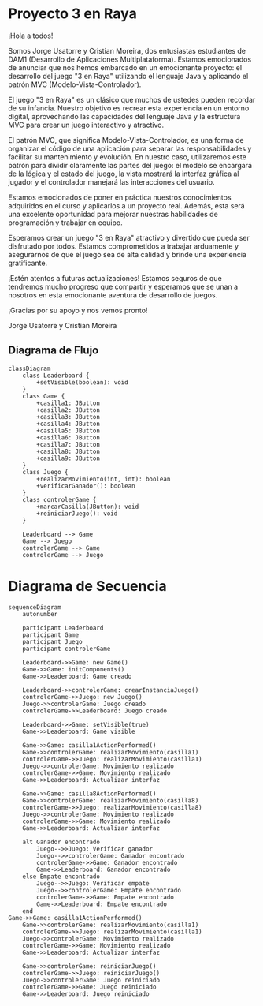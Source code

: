 # Proyecto  3 en Raya


¡Hola a todos!

Somos Jorge Usatorre y Cristian Moreira, dos entusiastas estudiantes de DAM1 (Desarrollo de Aplicaciones Multiplataforma). Estamos emocionados de anunciar que nos hemos embarcado en un emocionante proyecto: el desarrollo del juego "3 en Raya" utilizando el lenguaje Java y aplicando el patrón MVC (Modelo-Vista-Controlador).

El juego "3 en Raya" es un clásico que muchos de ustedes pueden recordar de su infancia. Nuestro objetivo es recrear esta experiencia en un entorno digital, aprovechando las capacidades del lenguaje Java y la estructura MVC para crear un juego interactivo y atractivo.

El patrón MVC, que significa Modelo-Vista-Controlador, es una forma de organizar el código de una aplicación para separar las responsabilidades y facilitar su mantenimiento y evolución. En nuestro caso, utilizaremos este patrón para dividir claramente las partes del juego: el modelo se encargará de la lógica y el estado del juego, la vista mostrará la interfaz gráfica al jugador y el controlador manejará las interacciones del usuario.

Estamos emocionados de poner en práctica nuestros conocimientos adquiridos en el curso y aplicarlos a un proyecto real. Además, esta será una excelente oportunidad para mejorar nuestras habilidades de programación y trabajar en equipo.

Esperamos crear un juego "3 en Raya" atractivo y divertido que pueda ser disfrutado por todos. Estamos comprometidos a trabajar arduamente y asegurarnos de que el juego sea de alta calidad y brinde una experiencia gratificante.

¡Estén atentos a futuras actualizaciones! Estamos seguros de que tendremos mucho progreso que compartir y esperamos que se unan a nosotros en esta emocionante aventura de desarrollo de juegos.

¡Gracias por su apoyo y nos vemos pronto!

Jorge Usatorre y Cristian Moreira

## Diagrama de Flujo

```mermaid
classDiagram
    class Leaderboard {
        +setVisible(boolean): void
    }
    class Game {
        +casilla1: JButton
        +casilla2: JButton
        +casilla3: JButton
        +casilla4: JButton
        +casilla5: JButton
        +casilla6: JButton
        +casilla7: JButton
        +casilla8: JButton
        +casilla9: JButton
    }
    class Juego {
        +realizarMovimiento(int, int): boolean
        +verificarGanador(): boolean
    }
    class controlerGame {
        +marcarCasilla(JButton): void
        +reiniciarJuego(): void
    }

    Leaderboard --> Game
    Game --> Juego
    controlerGame --> Game
    controlerGame --> Juego
```

# Diagrama de Secuencia


```mermaid
sequenceDiagram
    autonumber

    participant Leaderboard
    participant Game
    participant Juego
    participant controlerGame

    Leaderboard->>Game: new Game()
    Game->>Game: initComponents()
    Game->>Leaderboard: Game creado

    Leaderboard->>controlerGame: crearInstanciaJuego()
    controlerGame->>Juego: new Juego()
    Juego->>controlerGame: Juego creado
    controlerGame->>Leaderboard: Juego creado

    Leaderboard->>Game: setVisible(true)
    Game->>Leaderboard: Game visible

    Game->>Game: casilla1ActionPerformed()
    Game->>controlerGame: realizarMovimiento(casilla1)
    controlerGame->>Juego: realizarMovimiento(casilla1)
    Juego->>controlerGame: Movimiento realizado
    controlerGame->>Game: Movimiento realizado
    Game->>Leaderboard: Actualizar interfaz

    Game->>Game: casilla8ActionPerformed()
    Game->>controlerGame: realizarMovimiento(casilla8)
    controlerGame->>Juego: realizarMovimiento(casilla8)
    Juego->>controlerGame: Movimiento realizado
    controlerGame->>Game: Movimiento realizado
    Game->>Leaderboard: Actualizar interfaz

    alt Ganador encontrado
        Juego-->>Juego: Verificar ganador
        Juego-->>controlerGame: Ganador encontrado
        controlerGame->>Game: Ganador encontrado
        Game->>Leaderboard: Ganador encontrado
    else Empate encontrado
        Juego-->>Juego: Verificar empate
        Juego-->>controlerGame: Empate encontrado
        controlerGame->>Game: Empate encontrado
        Game->>Leaderboard: Empate encontrado
    end
Game->>Game: casilla1ActionPerformed()
    Game->>controlerGame: realizarMovimiento(casilla1)
    controlerGame->>Juego: realizarMovimiento(casilla1)
    Juego->>controlerGame: Movimiento realizado
    controlerGame->>Game: Movimiento realizado
    Game->>Leaderboard: Actualizar interfaz

    Game->>controlerGame: reiniciarJuego()
    controlerGame->>Juego: reiniciarJuego()
    Juego->>controlerGame: Juego reiniciado
    controlerGame->>Game: Juego reiniciado
    Game->>Leaderboard: Juego reiniciado

```

